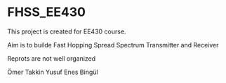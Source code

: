 # FHSS_EE430

This project is created for EE430 course.

Aim is to builde Fast Hopping Spread Spectrum Transmitter and Receiver

Reprots are not well organized

Ömer Takkin
Yusuf Enes Bingül
